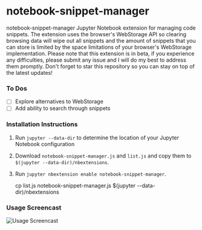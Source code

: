 # notebook-snippet-manager
notebook-snippet-manager Jupyter Notebook extension for managing code snippets.
The extension uses the browser's WebStorage API so clearing browsing data will
wipe out all snippets and the amount of snippets that you can store is limited
by the space limitations of your browser's WebStorage implementation. Please note
that this extension is in beta, if you experience any difficulties, please submit
any issue and I will do my best to address them promptly. Don't forget to star this
repository so you can stay on top of the latest updates!

### To Dos
- [ ] Explore alternatives to WebStorage
- [ ] Add ability to search through snippets

### Installation Instructions
1. Run `jupyter --data-dir` to determine the location of your Jupyter Notebook configuration
2. Download `notebook-snippet-manager.js` and `list.js` and copy them to `$(jupyter --data-dir)/nbextensions`.
3. Run `jupyter nbextension enable notebook-snippet-manager`.

    cp list.js notebook-snippet-manager.js $(jupyter --data-dir)/nbextensions

### Usage Screencast
![Usage Screencast](notebook-snippet-manager-screencast.gif)
